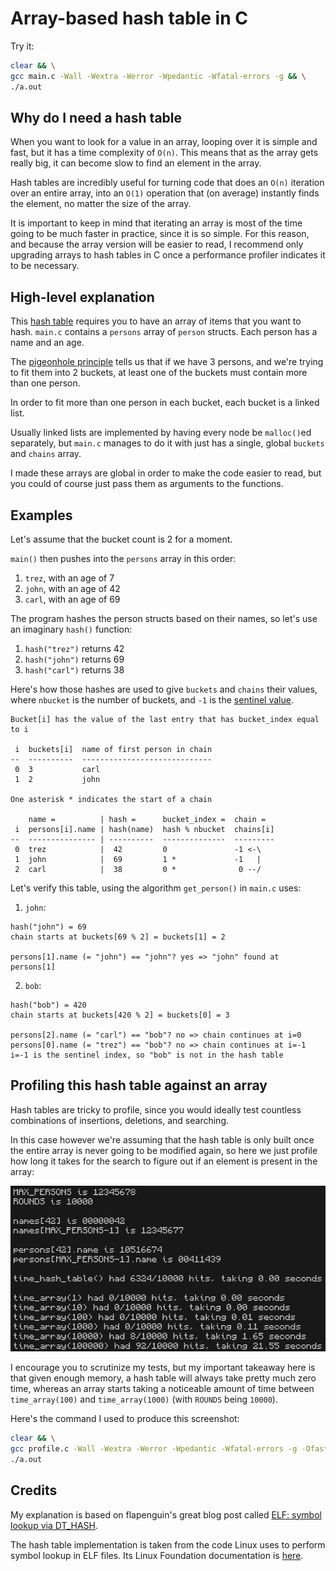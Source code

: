 # Array-based hash table in C

Try it:

```bash
clear && \
gcc main.c -Wall -Wextra -Werror -Wpedantic -Wfatal-errors -g && \
./a.out
```

## Why do I need a hash table

When you want to look for a value in an array, looping over it is simple and fast, but it has a time complexity of `O(n)`. This means that as the array gets really big, it can become slow to find an element in the array.

Hash tables are incredibly useful for turning code that does an `O(n)` iteration over an entire array, into an `O(1)` operation that (on average) instantly finds the element, no matter the size of the array.

It is important to keep in mind that iterating an array is most of the time going to be much faster in practice, since it is so simple. For this reason, and because the array version will be easier to read, I recommend only upgrading arrays to hash tables in C once a performance profiler indicates it to be necessary.

## High-level explanation

This [hash table](https://en.m.wikipedia.org/wiki/Hash_table) requires you to have an array of items that you want to hash. `main.c` contains a `persons` array of `person` structs. Each person has a name and an age.

The [pigeonhole principle](https://en.wikipedia.org/wiki/Pigeonhole_principle) tells us that if we have 3 persons, and we're trying to fit them into 2 buckets, at least one of the buckets must contain more than one person.

In order to fit more than one person in each bucket, each bucket is a linked list.

Usually linked lists are implemented by having every node be `malloc()`ed separately, but `main.c` manages to do it with just has a single, global `buckets` and `chains` array.

I made these arrays are global in order to make the code easier to read, but you could of course just pass them as arguments to the functions.

## Examples

Let's assume that the bucket count is 2 for a moment.

`main()` then pushes into the `persons` array in this order:
1. `trez`, with an age of 7
2. `john`, with an age of 42
3. `carl`, with an age of 69

The program hashes the person structs based on their names, so let's use an imaginary `hash()` function:
1. `hash("trez")` returns 42
2. `hash("john")` returns 69
3. `hash("carl")` returns 38

Here's how those hashes are used to give `buckets` and `chains` their values, where `nbucket` is the number of buckets, and `-1` is the [sentinel value](https://en.wikipedia.org/wiki/Sentinel_value).

```
Bucket[i] has the value of the last entry that has bucket_index equal to i

 i  buckets[i]  name of first person in chain
--  ----------  -----------------------------
 0  3           carl
 1  2           john

One asterisk * indicates the start of a chain

    name =          | hash =      bucket_index =  chain =
 i  persons[i].name | hash(name)  hash % nbucket  chains[i]
--  --------------- | ----------  --------------  ---------
 0  trez            |  42         0               -1 <-\
 1  john            |  69         1 *             -1   |
 2  carl            |  38         0 *              0 --/
```

Let's verify this table, using the algorithm `get_person()` in `main.c` uses:

1. `john`:
```
hash("john") = 69
chain starts at buckets[69 % 2] = buckets[1] = 2

persons[1].name (= "john") == "john"? yes => "john" found at persons[1]
```

2. `bob`:
```
hash("bob") = 420
chain starts at buckets[420 % 2] = buckets[0] = 3

persons[2].name (= "carl") == "bob"? no => chain continues at i=0
persons[0].name (= "trez") == "bob"? no => chain continues at i=-1
i=-1 is the sentinel index, so "bob" is not in the hash table
```

## Profiling this hash table against an array

Hash tables are tricky to profile, since you would ideally test countless combinations of insertions, deletions, and searching.

In this case however we're assuming that the hash table is only built once the entire array is never going to be modified again, so here we just profile how long it takes for the search to figure out if an element is present in the array:

![Screenshot of profiling](profile.png)

I encourage you to scrutinize my tests, but my important takeaway here is that given enough memory, a hash table will always take pretty much zero time, whereas an array starts taking a noticeable amount of time between `time_array(100)` and `time_array(1000)` (with `ROUNDS` being `10000`).

Here's the command I used to produce this screenshot:

```bash
clear && \
gcc profile.c -Wall -Wextra -Werror -Wpedantic -Wfatal-errors -g -Ofast -march=native && \
./a.out
```

## Credits

My explanation is based on flapenguin's great blog post called [ELF: symbol lookup via DT_HASH](https://flapenguin.me/elf-dt-hash).

The hash table implementation is taken from the code Linux uses to perform symbol lookup in ELF files. Its Linux Foundation documentation is [here](https://refspecs.linuxfoundation.org/elf/gabi4+/ch5.dynamic.html#hash). 
